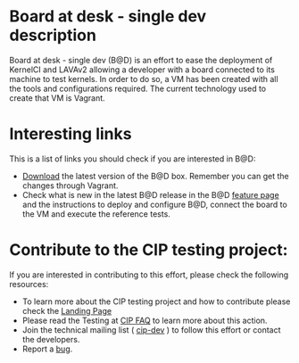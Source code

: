 # Board at desk - single dev description  #

Board at desk - single dev (B@D) is an effort to ease the deployment of KernelCI and LAVAv2 allowing
a developer with a board connected to its machine to test kernels. 
In order to do so, a VM has been created with all the tools and configurations required. 
The current technology used to create that VM is Vagrant. 

# Interesting links #

This is a list of links you should check if you are interested in B@D:
* [Download](https://wiki.linuxfoundation.org/civilinfrastructureplatform/cipdownload) the latest version of the B@D box. Remember you can get the changes through Vagrant.
* Check what is new in the latest B@D release in the B@D [feature page](https://wiki.linuxfoundation.org/civilinfrastructureplatform/ciptestingboardatdesksingledevfeaturepage) and the instructions to deploy and configure B@D, connect the board to the VM and execute the reference tests.

# Contribute to the CIP testing project: #

If you are interested in contributing to this effort, please check the following resources:
* To learn more about the CIP testing project and how to contribute please check the [Landing Page](https://wiki.linuxfoundation.org/civilinfrastructureplatform/ciptesting)
* Please read the Testing at [CIP FAQ](https://wiki.linuxfoundation.org/civilinfrastructureplatform/ciptestingfaq) to learn more about this action.
* Join the technical mailing list ( [cip-dev](https://lists.cip-project.org/mailman/listinfo/cip-dev) ) to follow this effort or contact the developers.
* Report a [bug](https://gitlab.com/cip-project/cip-testing/testing/boards). 

